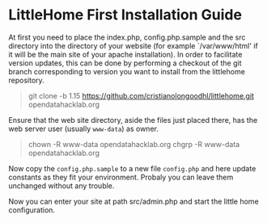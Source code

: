# LittleHome First Installation Guide

At first you need to place the index.php, config.php.sample and the src directory into the directory of your website (for example `/var/www/html' if it will be the main site of your apache installation). In order to facilitate version updates, this can be done by performing a checkout of the git branch corresponding to version you want to install from the littlehome repository. 

> git clone -b 1.15 https://github.com/cristianolongoodhl/littlehome.git opendatahacklab.org

Ensure that the web site directory, aside the files just placed there, has the web server user (usually `www-data`) as owner.

> chown -R www-data opendatahacklab.org
> chgrp -R www-data opendatahacklab.org

Now copy the `config.php.sample` to a new file `config.php` and here update 
constants as they fit your environment. Probaly you can leave them unchanged without any trouble.

Now you can enter your site at path src/admin.php and start the little home configuration.

